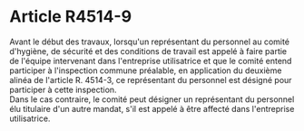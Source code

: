 # Article R4514-9

  
Avant le début des travaux, lorsqu'un représentant du personnel au comité d'hygiène, de sécurité et des conditions de travail est appelé à faire partie de l'équipe intervenant dans l'entreprise utilisatrice et que le comité entend participer à l'inspection commune préalable, en application du deuxième alinéa de l'article R. 4514-3, ce représentant du personnel est désigné pour participer à cette inspection.   
Dans le cas contraire, le comité peut désigner un représentant du personnel élu titulaire d'un autre mandat, s'il est appelé à être affecté dans l'entreprise utilisatrice.